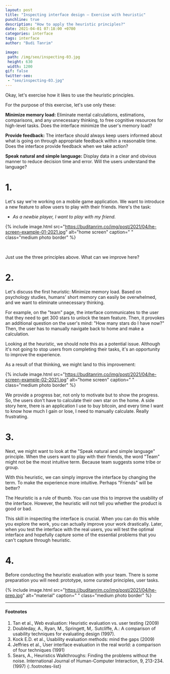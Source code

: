 ```yaml
---
layout: post
title: "Inspecting interface design — Exercise with heuristic"
punchline: true
description: "How to apply the heuristic principles?"
date: 2021-04-01 07:18:00 +0700
categories: interface
tags: interface
author: "Budi Tanrim"

image:
 path: /img/seo/inspecting-03.jpg
 height: 630
 width: 1200
gif: false
twitter-seo: 
 - "seo/inspecting-03.jpg"
---
```


Okay, let's exercise how it likes to use the heuristic principles.

For the purpose of this exercise, let's use only these:

**Minimize memory load:** Eliminate mental calculations, estimations, comparisons, and any unnecessary thinking, to free cognitive resources for high-level tasks. Does the interface minimize the user's memory load?

**Provide feedback:** The interface should always keep users informed about what is going on through appropriate feedback within a reasonable time. Does the interface provide feedback when we take action?

**Speak natural and simple language:** Display data in a clear and obvious manner to reduce decision time and error. Will the users understand the language? 

# 1.

Let's say we're working on a mobile game application. We want to introduce a new feature to allow users to play with their friends. Here's the task: 
- _As a newbie player, I want to play with my friend._


{% include image.html 
src="https://buditanrim.co/img/post/2021/04/he-screen-example-01-2021.jpg" 
alt="home screen" 
caption=" "
class="medium photo border" %}

<br/>

Just use the three principles above. What can we improve here? 


# 2.

Let's discuss the first heuristic: Minimize memory load. Based on psychology studies, humans' short memory can easily be overwhelmed, and we want to eliminate unnecessary thinking.

For example, on the "team" page, the interface communicates to the user that they need to get 300 stars to unlock the team feature. Then, it provokes an additional question on the user's mind: "How many stars do I have now?" Then, the user has to manually navigate back to home and make a calculation.

Looking at the heuristic, we should note this as a potential issue. Although it's not going to stop users from completing their tasks, it's an opportunity to improve the experience.

As a result of that thinking, we might land to this improvement:

{% include image.html 
src="https://buditanrim.co/img/post/2021/04/he-screen-example-02-2021.jpg" 
alt="home screen" 
caption=" "
class="medium photo border" %}

We provide a progress bar, not only to motivate but to show the progress. So, the users don't have to calculate their own star on the home. A side story here, there is an application I use to buy bitcoin, and every time I want to know how much I gain or lose, I need to manually calculate. Really frustrating.

# 3.

Next, we might want to look at the "Speak natural and simple language" principle. When the users want to play with their friends, the word "Team" might not be the most intuitive term. Because team suggests some tribe or group.

With this heuristic, we can simply improve the interface by changing the term. To make the experience more intuitive. Perhaps "Friends" will be better?

The Heuristic is a rule of thumb. You can use this to improve the usability of the interface. However, the heuristic will not tell you whether the product is good or bad.

This skill in inspecting the interface is crucial. When you can do this while you explore the work, you can actually improve your work drastically. Later, when you test the interface with the real users, you will test the optimal interface and hopefully capture some of the essential problems that you can't capture through heuristic.

# 4.

Before conducting the heuristic evaluation with your team. There is some preparation you will need: prototype, some curated principles, user tasks.

{% include image.html 
src="https://buditanrim.co/img/post/2021/04/he-prep.jpg" 
alt="material" 
caption=" "
class="medium photo border" %}

---

#### Footnotes
1. Tan et al., Web evaluation: Heuristic evaluation vs. user testing (2009)
2. Doubleday, A., Ryan, M., Springett, M,. Sutcliffe, A.: A comparison of usability techniques for evaluating design (1997).
3. Kock E.D. et al., Usability evaluation methods: mind the gaps (2009)
4. Jeffries et al., User interface evaluation in the real world: a comparison of four techniques (1991)
5. Sears, A., Heuristics Walkthroughs: Finding the problems without the noise. International Journal of Human-Computer Interaction, 9, 213-234. (1997)
{:.footnotes-list}







